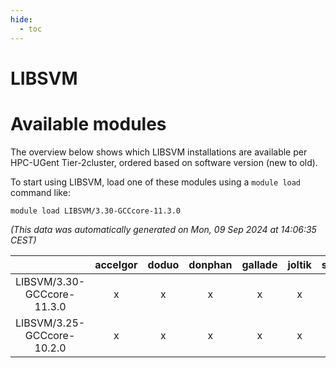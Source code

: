 ```yaml
---
hide:
  - toc
---
```


LIBSVM
======

# Available modules


The overview below shows which LIBSVM installations are available per HPC-UGent Tier-2cluster, ordered based on software version (new to old).

To start using LIBSVM, load one of these modules using a `module load` command like:

```shell
module load LIBSVM/3.30-GCCcore-11.3.0
```

*(This data was automatically generated on Mon, 09 Sep 2024 at 14:06:35 CEST)*  

| |accelgor|doduo|donphan|gallade|joltik|shinx|skitty|
| :---: | :---: | :---: | :---: | :---: | :---: | :---: | :---: |
|LIBSVM/3.30-GCCcore-11.3.0|x|x|x|x|x|-|x|
|LIBSVM/3.25-GCCcore-10.2.0|x|x|x|x|x|-|x|
